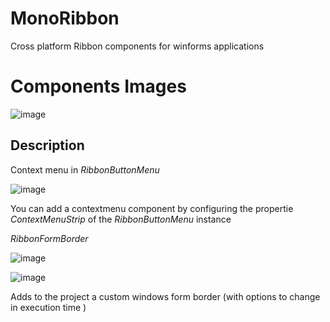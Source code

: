 # MonoRibbon
Cross platform Ribbon components for winforms applications

# Components Images
![image](https://user-images.githubusercontent.com/19601324/96350200-011b5880-108b-11eb-9d0a-0736dca4f25f.png)

## Description
Context menu in  *RibbonButtonMenu*

![image](https://user-images.githubusercontent.com/19601324/96350219-1bedcd00-108b-11eb-8282-dc9ccfb66fc9.png)

You can add a contextmenu component by configuring the propertie *ContextMenuStrip* of the *RibbonButtonMenu* instance

*RibbonFormBorder*

![image](https://user-images.githubusercontent.com/19601324/96350231-2b6d1600-108b-11eb-808e-7c658b13a85f.png)

![image](https://user-images.githubusercontent.com/19601324/96350240-43449a00-108b-11eb-810a-2ba104c4d7a8.png)

Adds to the project a custom windows form border (with options to change in execution time )
